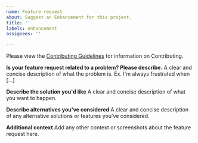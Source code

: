 ```yaml
---
name: Feature request
about: Suggest an Enhancement for this project.
title: ''
labels: enhancement
assignees: ''

---
```


<!-- Changes to be made in the line below -->
Please view the [Contributing Guidelines](https://github.com/TheDoubtFactory/TheDoubtFactory_Website/blob/main/CONTRIBUTING.md) for information on Contributing.

**Is your feature request related to a problem? Please describe.**
A clear and concise description of what the problem is. Ex. I'm always frustrated when […]

**Describe the solution you'd like**
A clear and concise description of what you want to happen.

**Describe alternatives you've considered**
A clear and concise description of any alternative solutions or features you've considered.

**Additional context**
Add any other context or screenshots about the feature request here.
